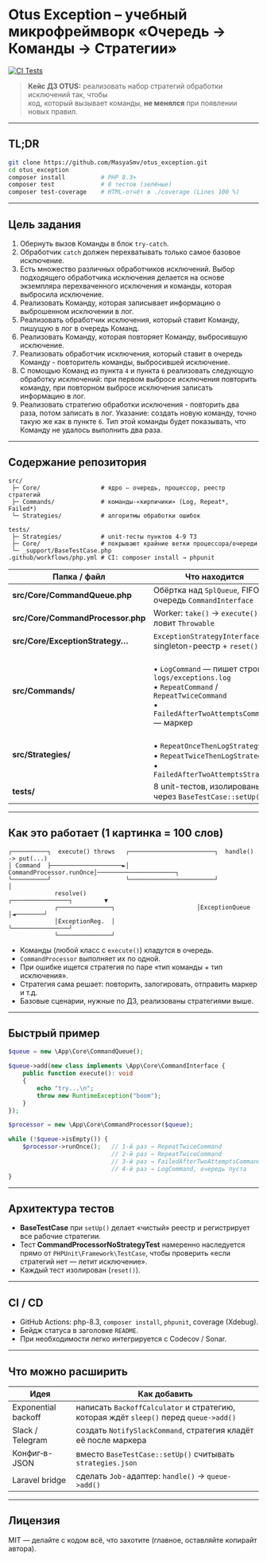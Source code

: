 # Otus Exception – учебный микрофреймворк «Очередь → Команды → Стратегии»

[![CI Tests](https://github.com/MasyaSmv/otus_exception/actions/workflows/php.yml/badge.svg?branch=main)](https://github.com/MasyaSmv/otus_exception/actions/workflows/php.yml)

> **Кейс ДЗ OTUS:** реализовать набор стратегий обработки исключений так, чтобы  
> код, который вызывает команды, **не менялся** при появлении новых правил.

---

## TL;DR

```bash
git clone https://github.com/MasyaSmv/otus_exception.git
cd otus_exception
composer install          # PHP 8.3+
composer test             # 8 тестов (зелёные)
composer test-coverage    # HTML-отчёт в ./coverage (Lines 100 %)
```

---

## Цель задания

1. Обернуть вызов Команды в блок `try-catch`.
2. Обработчик `catch` должен перехватывать только самое базовое исключение.
3. Есть множество различных обработчиков исключений.
   Выбор подходящего обработчика исключения делается на основе экземпляра перехваченного исключения и команды, которая
   выбросила исключение.
4. Реализовать Команду, которая записывает информацию о выброшенном исключении в лог.
5. Реализовать обработчик исключения, который ставит Команду, пишущую в лог в очередь Команд.
6. Реализовать Команду, которая повторяет Команду, выбросившую исключение.
7. Реализовать обработчик исключения, который ставит в очередь Команду - повторитель команды, выбросившей исключение.
8. С помощью Команд из пункта `4` и пункта `6` реализовать следующую обработку исключений: при первом выбросе исключения
   повторить команду, при повторном выбросе исключения записать информацию в лог.
9. Реализовать стратегию обработки исключения - повторить два раза, потом записать в лог.
   Указание: создать новую команду, точно такую же как в пункте `6`.
   Тип этой команды будет показывать, что Команду не удалось выполнить два раза.

---

## Содержание репозитория

```
src/
 ├─ Core/                 # ядро – очередь, процессор, реестр стратегий
 ├─ Commands/             # команды-«кирпичики» (Log, Repeat*, Failed*)
 └─ Strategies/           # алгоритмы обработки ошибок

tests/
 ├─ Strategies/           # unit-тесты пунктов 4-9 ТЗ
 ├─ Core/                 # покрывают крайние ветки процессора/очереди
 └─ _support/BaseTestCase.php
.github/workflows/php.yml # CI: composer install → phpunit
```

| Папка / файл                      | Что находится                                                                                                                                           |
|-----------------------------------|---------------------------------------------------------------------------------------------------------------------------------------------------------|
| **src/Core/CommandQueue.php**     | Обёртка над `SplQueue`, FIFO-очередь `CommandInterface`                                                                                                 |
| **src/Core/CommandProcessor.php** | Worker: `take()` → `execute()` → ловит `Throwable`                                                                                                      |
| **src/Core/ExceptionStrategy…**   | `ExceptionStrategyInterface`, singleton-реестр + `reset()`                                                                                              |
| **src/Commands/**                 | <br>• `LogCommand` — пишет строку в `logs/exceptions.log`  <br>• `RepeatCommand` / `RepeatTwiceCommand`  <br>• `FailedAfterTwoAttemptsCommand` — маркер |
| **src/Strategies/**               | <br>• `RepeatOnceThenLogStrategy`  <br>• `RepeatTwiceThenLogStrategy`  <br>• `FailedAfterTwoAttemptsStrategy`                                           |
| **tests/**                        | 8 unit-тестов, изолированы через `BaseTestCase::setUp()`                                                                                                |

---

## Как это работает (1 картинка = 100 слов)

```
┌──────────┐  execute() throws   ┌────────────────────────┐  handle() -> put(...)
│ Command  ├────────────────────►│ CommandProcessor.runOnce│──────────────────────┐
└──────────┘                     └────────────────────────┘                      │
             resolve()                               ┌────────────────┐         ▼
             ┌───────────────┐                       │ExceptionQueue  │◄────────┘
             │ExceptionReg.  │                       └────────────────┘
             └───────────────┘
```

* Команды (любой класс с `execute()`) кладутся в очередь.
* `CommandProcessor` выполняет их по одной.
* При ошибке ищется стратегия по паре «тип команды + тип исключения».
* Стратегия сама решает: повторить, залогировать, отправить маркер и т.д.
* Базовые сценарии, нужные по ДЗ, реализованы стратегиями выше.

---

## Быстрый пример

```php
$queue = new \App\Core\CommandQueue();

$queue->add(new class implements \App\Core\CommandInterface {
    public function execute(): void
    {
        echo "try...\n";
        throw new RuntimeException("boom");
    }
});

$processor = new \App\Core\CommandProcessor($queue);

while (!$queue->isEmpty()) {
    $processor->runOnce();   // 1-й раз → RepeatTwiceCommand
                             // 2-й раз → RepeatTwiceCommand
                             // 3-й раз → FailedAfterTwoAttemptsCommand
                             // 4-й раз → LogCommand, очередь пуста
}
```

---

## Архитектура тестов

* **BaseTestCase** при `setUp()` делает «чистый» реестр и регистрирует все
  рабочие стратегии.
* Тест **CommandProcessorNoStrategyTest** намеренно наследуется прямо от
  `PHPUnit\Framework\TestCase`, чтобы проверить «если стратегий нет — летит
  исключение».
* Каждый тест изолирован (`reset()`).

---

## CI / CD

* GitHub Actions: php-8.3, `composer install`, `phpunit`, coverage (Xdebug).
* Бейдж статуса в заголовке `README`.
* При необходимости легко интегрируется с Codecov / Sonar.

---

## Что можно расширить

| Идея                | Как добавить                                                                          |
|---------------------|---------------------------------------------------------------------------------------|
| Exponential backoff | написать `BackoffCalculator` и стратегию, которая ждёт `sleep()` перед `queue->add()` |
| Slack / Telegram    | создать `NotifySlackCommand`, стратегия кладёт её после маркера                       |
| Конфиг‐в-JSON       | вместо `BaseTestCase::setUp()` считывать `strategies.json`                            |
| Laravel bridge      | сделать `Job`-адаптер: `handle()` → `queue->add()`                                    |

---

## Лицензия

MIT — делайте с кодом всё, что захотите (главное, оставляйте копирайт автора).
